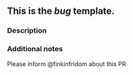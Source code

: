 ## This is the *bug* template.


### Description

### Additional notes

Please inform @finkinfridom about this PR

